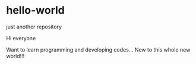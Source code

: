 # hello-world
just another repository

Hi everyone

Want to learn programming and developing codes...
New to this whole new world!!!
